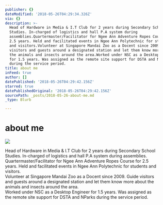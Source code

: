 ```yaml
---
publisher: {}
dateModified: '2018-05-26T04:29:34.326Z'
via: {}
description: >-
  Head of Hardware in Media & I.T Club for 2 years during Secondary School
  Studies. In-charged of logistics and hall P.A system during
  assemblies.Quartermaster/Facilitator for Ngee Ann Adventure Ropes Course for
  2.5 years. Held and facilitated events in Ngee Ann Polytechnic for students
  and visitors.Volunteer at Singapore Mandai Zoo as a Docent since 2009. Guide
  visitors and guests around a designated station and let them know more about
  the animals and insects around the area.Worked under NSC as a Desktop Engineer
  for 1.5 years. Was assigned as the remote site support for DSTA and NParks
  during the service period.
title: about me
inFeed: true
author: []
datePublished: '2018-05-26T04:29:42.156Z'
starred: true
datePublishedOriginal: '2018-05-26T04:29:42.156Z'
sourcePath: _posts/2018-05-26-about-me.md
_type: Blurb

---
```

# about me
![](https://the-grid-user-content.s3-us-west-2.amazonaws.com/8212bdd2-d19d-4eed-bbee-f451daa55ef3.jpg)

Head of Hardware in Media & I.T Club for 2 years during Secondary School Studies. In-charged of logistics and hall P.A system during assemblies.  
Quartermaster/Facilitator for Ngee Ann Adventure Ropes Course for 2.5 years. Held and facilitated events in Ngee Ann Polytechnic for students and visitors.  
Volunteer at Singapore Mandai Zoo as a Docent since 2009\. Guide visitors and guests around a designated station and let them know more about the animals and insects around the area.  
Worked under NSC as a Desktop Engineer for 1.5 years. Was assigned as the remote site support for DSTA and NParks during the service period.